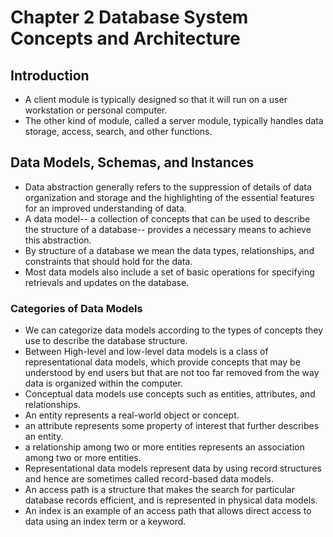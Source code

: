 # Chapter 2 Database System Concepts and Architecture
## Introduction
* A client module is typically designed so that it will run on a user workstation or personal computer. 
* The other kind of module, called a server module, typically handles data storage, access, search, and other functions. 
## Data Models, Schemas, and Instances
* Data abstraction generally refers to the suppression of details of data organization and storage and the highlighting of the essential features for an improved understanding of data. 
* A data model-- a collection of concepts that can be used to describe the structure of a database-- provides a necessary means to achieve this abstraction. 
* By structure of a database we mean the data types, relationships, and constraints that should hold for the data. 
* Most data models also include a set of basic operations for specifying retrievals and updates on the database. 
### Categories of Data Models
* We can categorize data models according to the types of concepts they use to describe the database structure. 
* Between High-level and low-level data models is a class of representational data models, which provide concepts that may be understood by end users but that are not too far removed from the way data is organized within the computer. 
* Conceptual data models use concepts such as entities, attributes, and relationships. 
* An entity represents a real-world object or concept. 
* an attribute represents some property of interest that further describes an entity. 
* a relationship among two or more entities represents an association among two or more entities. 
* Representational data models represent data by using record structures and hence are sometimes called record-based data models. 
* An access path is a structure that makes the search for particular database records efficient, and is represented in physical data models. 
* An index is an example of an access path that allows direct access to data using an index term or a keyword. 